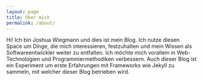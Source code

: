 ```yaml
---
layout: page
title: Über mich
permalink: /about/
---
```


Hi! Ich bin Joshua Wiegmann und dies ist mein Blog. Ich nutze diesen Space um Dinge, die mich interessieren, festzuhalten und mein Wissen als Softwareentwickler weiter zu entfalten.
Ich möchte mich vorallem in Web-Technologien und Programmiermethodiken verbessern. Auch dieser Blog ist ein Experiment um erste Erfahrungen mit Frameworks wie Jekyll zu sammeln, mit welcher dieser Blog betrieben wird.
